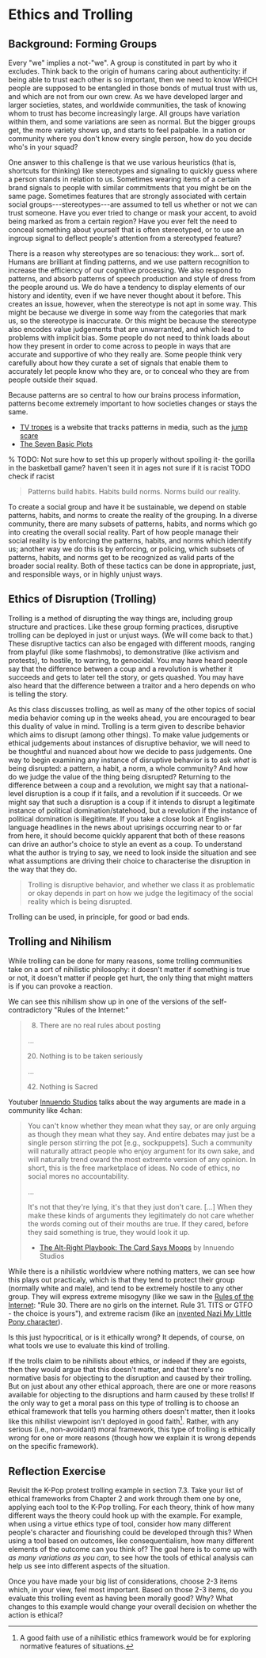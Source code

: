 # Ethics and Trolling

## Background: Forming Groups
Every "we" implies a not-"we". A group is constituted in part by who it excludes. Think back to the origin of humans caring about authenticity: if being able to trust each other is so important, then we need to know WHICH people are supposed to be entangled in those bonds of mutual trust with us, and which are not from our own crew. As we have developed larger and larger societies, states, and worldwide communities, the task of knowing whom to trust has become increasingly large. All groups have variation within them, and some variations are seen as normal. But the bigger groups get, the more variety shows up, and starts to feel palpable. In a nation or community where you don't know every single person, how do you decide who's in your squad?

One answer to this challenge is that we use various heuristics (that is, shortcuts for thinking) like stereotypes and signaling to quickly guess where a person stands in relation to us. Sometimes wearing items of a certain brand signals to people with similar commitments that you might be on the same page. Sometimes features that are strongly associated with certain social groups---stereotypes---are assumed to tell us whether or not we can trust someone. Have you ever tried to change or mask your accent, to avoid being marked as from a certain region? Have you ever felt the need to conceal something about yourself that is often stereotyped, or to use an ingroup signal to deflect people's attention from a stereotyped feature?

There is a reason why stereotypes are so tenacious: they work... sort of. Humans are brilliant at finding patterns, and we use pattern recognition to increase the efficiency of our cognitive processing. We also respond to patterns, and absorb patterns of speech production and style of dress from the people around us. We do have a tendency to display elements of our history and identity, even if we have never thought about it before. This creates an issue, however, when the stereotype is not apt in some way. This might be because we diverge in some way from the categories that mark us, so the stereotype is inaccurate. Or this might be because the stereotype also encodes value judgements that are unwarranted, and which lead to problems with implicit bias. Some people do not need to think loads about how they present in order to come across to people in ways that are accurate and supportive of who they really are. Some people think very carefully about how they curate a set of signals that enable them to accurately let people know who they are, or to conceal who they are from people outside their squad.

Because patterns are so central to how our brains process information, patterns become extremely important to how societies changes or stays the same.
- [TV tropes](https://tvtropes.org/) is a website that tracks patterns in media, such as the [jump scare](https://tvtropes.org/pmwiki/pmwiki.php/Main/JumpScare)
- [The Seven Basic Plots](https://en.wikipedia.org/wiki/The_Seven_Basic_Plots)

% TODO: Not sure how to set this up properly without spoiling it- the gorilla in the basketball game? haven't seen it in ages not sure if it is racist TODO check if racist

> Patterns build habits. Habits build norms. Norms build our reality.

To create a social group and have it be sustainable, we depend on stable patterns, habits, and norms to create the reality of the grouping. In a diverse community, there are many subsets of patterns, habits, and norms which go into creating the overall social reality. Part of how people manage their social reality is by enforcing the patterns, habits, and norms which identify us; another way we do this is by enforcing, or policing, which subsets of patterns, habits, and norms get to be recognized as valid parts of the broader social reality. Both of these tactics can be done in appropriate, just, and responsible ways, or in highly unjust ways.

## Ethics of Disruption (Trolling)
Trolling is a method of disrupting the way things are, including group structure and practices. Like these group forming practices, disruptive trolling can be deployed in just or unjust ways. (We will come back to that.) These disruptive tactics can also be engaged with different moods, ranging from playful (like some flashmobs), to demonstrative (like activism and protests), to hostile, to warring, to genocidal. You may have heard people say that the difference between a coup and a revolution is whether it succeeds and gets to later tell the story, or gets quashed. You may have also heard that the difference between a traitor and a hero depends on who is telling the story.

As this class discusses trolling, as well as many of the other topics of social media behavior coming up in the weeks ahead, you are encouraged to bear this duality of value in mind. Trolling is a term given to describe behavior which aims to disrupt (among other things). To make value judgements or ethical judgements about instances of disruptive behavior, we will need to be thoughtful and nuanced about how we decide to pass judgements. One way to begin examining any instance of disruptive behavior is to ask _what_ is being disrupted: a pattern, a habit, a norm, a whole community? And how do we judge the value of the thing being disrupted? Returning to the difference between a coup and a revolution, we might say that a national-level disruption is a coup if it fails, and a revolution if it succeeds. Or we might say that such a disruption is a coup if it intends to disrupt a legitimate instance of political domination/statehood, but a revolution if the instance of political domination is illegitimate. If you take a close look at English-language headlines in the news about uprisings occurring near to or far from here, it should become quickly apparent that both of these reasons can drive an author's choice to style an event as a coup. To understand what the author is trying to say, we need to look inside the situation and see what assumptions are driving their choice to characterise the disruption in the way that they do.

> Trolling is disruptive behavior, and whether we class it as problematic or okay depends in part on how we judge the legitimacy of the social reality which is being disrupted.

Trolling can be used, in principle, for good or bad ends.


## Trolling and Nihilism
While trolling can be done for many reasons, some trolling communities take on a sort of nihilistic philosophy: it doesn't matter if something is true or not, it doesn't matter if people get hurt, the only thing that might matters is if you can provoke a reaction.

We can see this nihilism show up in one of the versions of the self-contradictory "Rules of the Internet:"
> 8. There are no real rules about posting
> 
> ...
> 
> 20. Nothing is to be taken seriously
>
> ...
> 
> 42. Nothing is Sacred

Youtuber [Innuendo Studios](https://www.youtube.com/@InnuendoStudios) talks about the way arguments are made in a community like 4chan:
> You can't know whether they mean what they say, or are only arguing as though they mean what they say. And entire debates may just be a single person stirring the pot [e.g., sockpuppets]. Such a community will naturally attract people who enjoy argument for its own sake, and will naturally trend oward the most extremte version of any opinion. In short, this is the free marketplace of ideas. No code of ethics, no social mores no accountability.
>
> ...
> 
> It's not that they're lying, it's that they just don't care. [...] When they make these kinds of arguments they legitimately do not care whether the words coming out of their mouths are true. If they cared, before they said something is true, they would look it up.
>
> - [The Alt-Right Playbook: The Card Says Moops](https://www.youtube.com/watch?v=xMabpBvtXr4&t=409s) by Innuendo Studios


While there is a nihilistic worldview where nothing matters, we can see how this plays out practicaly, which is that they tend to protect their group (normally white and male), and tend to be extremely hostile to any other group. They will express extreme misogyny (like we saw in the [Rules of the Internet](https://knowyourmeme.com/memes/rules-of-the-internet): "Rule 30. There are no girls on the internet. Rule 31. TITS or GTFO - the choice is yours"), and extreme racism (like an [invented Nazi My Little Pony character](https://www.theatlantic.com/technology/archive/2020/06/my-little-pony-nazi-4chan-black-lives-matter/613348/)). 

Is this just hypocritical, or is it ethically wrong? It depends, of course, on what tools we use to evaluate this kind of trolling. 

If the trolls claim to be nihilists about ethics, or indeed if they are egoists, then they would argue that this doesn't matter, and that there's no normative basis for objecting to the disruption and caused by their trolling. But on just about any other ethical approach, there are one or more reasons available for objecting to the disruptions and harm caused by these trolls! If the only way to get a moral pass on this type of trolling is to choose an ethical framework that tells you harming others doesn't matter, then it looks like this nihilist viewpoint isn't deployed in good faith[^nihilist_good_faith]. Rather, with any serious (i.e., non-avoidant) moral framework, this type of trolling is ethically wrong for one or more reasons (though how we explain it is wrong depends on the specific framework).

[^nihilist_good_faith]: A good faith use of a nihilistic ethics framework would be for exploring normative features of situations.

## Reflection Exercise
Revisit the K-Pop protest trolling example in section 7.3. Take your list of ethical frameworks from Chapter 2 and work through them one by one, applying each tool to the K-Pop trolling. For each theory, think of how many different ways the theory could hook up with the example. For example, when using a virtue ethics type of tool, consider how many different people's character and flourishing could be developed through this? When using a tool based on outcomes, like consequentialism, how many different elements of the outcome can you think of? The goal here is to come up with _as many variations as you can_, to see how the tools of ethical analysis can help us see into different aspects of the situation.

Once you have made your big list of considerations, choose 2-3 items which, in your view, feel most important. Based on those 2-3 items, do you evaluate this trolling event as having been morally good? Why? What changes to this example would change your overall decision on whether the action is ethical?
